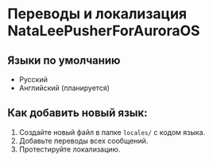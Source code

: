 
# Переводы и локализация NataLeePusherForAuroraOS

## Языки по умолчанию
- Русский
- Английский (планируется)

## Как добавить новый язык:
1. Создайте новый файл в папке `locales/` с кодом языка.
2. Добавьте переводы всех сообщений.
3. Протестируйте локализацию.
